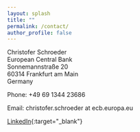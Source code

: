 ```yaml
---
layout: splash
title: ""
permalink: /contact/
author_profile: false
---
```


<!-- Christofer Schroeder --> 
<!-- Department of Economics --> 
<!-- Stockholm School of Economics --> 
<!-- Box 6501 -->
<!-- 113 83 Stockholm --> 
<!-- Sweden -->

Christofer Schroeder  
European Central Bank  
Sonnemannstraße 20  
60314 Frankfurt am Main  
Germany  

Phone: +49 69 1344 23686
<!-- &nbsp;&nbsp;&nbsp;&nbsp;&nbsp;&nbsp;&nbsp;&nbsp;&nbsp;&nbsp;&nbsp;&nbsp;&nbsp; +1 403 852 3449 -->
Email: christofer.schroeder at ecb.europa.eu
<!-- &nbsp;&nbsp;&nbsp;&nbsp;&nbsp;&nbsp;&nbsp;&nbsp;&nbsp;&nbsp;&nbsp; schroeder.chris at gmail.com -->
[LinkedIn](https://www.linkedin.com/in/christofer-schroeder-4439b91b4){:target="_blank"}
